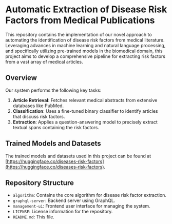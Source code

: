 # Automatic Extraction of Disease Risk Factors from Medical Publications

This repository contains the implementation of our novel approach to automating the identification of disease risk factors from medical literature. Leveraging advances in machine learning and natural language processing, and specifically utilizing pre-trained models in the biomedical domain, this project aims to develop a comprehensive pipeline for extracting risk factors from a vast array of medical articles.

## Overview

Our system performs the following key tasks:

1. **Article Retrieval**: Fetches relevant medical abstracts from extensive databases like PubMed.
2. **Classification**: Uses a fine-tuned binary classifier to identify articles that discuss risk factors.
3. **Extraction**: Applies a question-answering model to precisely extract textual spans containing the risk factors.

## Trained Models and Datasets

The trained models and datasets used in this project can be found at [https://huggingface.co/diseases-risk-factors](https://huggingface.co/diseases-risk-factors).

## Repository Structure

- `algorithm`: Contains the core algorithm for disease risk factor extraction.
- `graphql-server`: Backend server using GraphQL.
- `management-ui`: Frontend user interface for managing the system.
- `LICENSE`: License information for the repository.
- `README.md`: This file.
